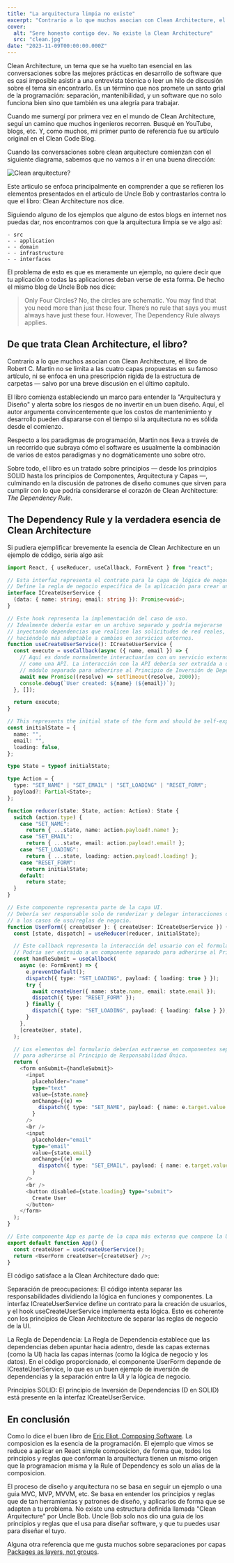 ```yaml
---
title: "La arquitectura limpia no existe"
excerpt: "Contrario a lo que muchos asocian con Clean Architecture, el libro de Robert C. Martin no se limita a las cuatro capas propuestas en su famoso artículo, ni se enfoca en una prescripción rígida de la estructura de carpetas — salvo por una breve discusión en el último capítulo."
cover:
  alt: "Sere honesto contigo dev. No existe la Clean Architecture"
  src: "clean.jpg"
date: "2023-11-09T00:00:00.000Z"
---
```


Clean Architecture, un tema que se ha vuelto tan esencial en las conversaciones sobre las mejores prácticas en desarrollo de software que es casi imposible asistir a una entrevista técnica o leer un hilo de discusión sobre el tema sin encontrarlo. Es un término que nos promete un santo grial de la programación: separación, mantenibilidad, y un software que no solo funciona bien sino que también es una alegría para trabajar.

Cuando me sumergí por primera vez en el mundo de Clean Architecture, seguí un camino que muchos ingenieros recorren. Busqué en YouTube, blogs, etc. Y, como muchos, mi primer punto de referencia fue su artículo original en el Clean Code Blog.

Cuando las conversaciones sobre clean arquitecture comienzan con el siguiente diagrama, sabemos que no vamos a ir en una buena dirección:

![Clean arquitecture?](https://blog.cleancoder.com/uncle-bob/images/2012-08-13-the-clean-architecture/CleanArchitecture.jpg)

Este articulo se enfoca principalmente en comprender a que se refieren los elementos presentados en el articulo de Uncle Bob y contrastarlos contra lo que el libro: Clean Architecture nos dice.

Siguiendo alguno de los ejemplos que alguno de estos blogs en internet nos puedas dar, nos encontramos con que la arquitectura limpia se ve algo así:

```
- src
- - application
- - domain
- - infrastructure
- - interfaces
```

El problema de esto es que es meramente un ejemplo, no quiere decir que tu aplicación o todas las aplicaciones deban verse de esta forma. De hecho el mismo blog de Uncle Bob nos dice:

> Only Four Circles? No, the circles are schematic. You may find that you need more than just these four. There’s no rule that says you must always have just these four. However, The Dependency Rule always applies.

## De que trata Clean Architecture, el libro?

Contrario a lo que muchos asocian con Clean Architecture, el libro de Robert C. Martin no se limita a las cuatro capas propuestas en su famoso artículo, ni se enfoca en una prescripción rígida de la estructura de carpetas — salvo por una breve discusión en el último capítulo.

El libro comienza estableciendo un marco para entender la "Arquitectura y Diseño" y alerta sobre los riesgos de no invertir en un buen diseño. Aquí, el autor argumenta convincentemente que los costos de mantenimiento y desarrollo pueden dispararse con el tiempo si la arquitectura no es sólida desde el comienzo.

Respecto a los paradigmas de programación, Martin nos lleva a través de un recorrido que subraya cómo el software es usualmente la combinación de varios de estos paradigmas y no dogmáticamente uno sobre otro.

Sobre todo, el libro es un tratado sobre principios — desde los principios SOLID hasta los principios de Componentes, Arquitectura y Capas —, culminando en la discusión de patrones de diseño comunes que sirven para cumplir con lo que podría considerarse el corazón de Clean Architecture: _The Dependency Rule_.

## The Dependency Rule y la verdadera esencia de Clean Architecture

Si pudiera ejemplificar brevemente la esencia de Clean Architecture en un ejemplo de código, seria algo asi:

```ts
import React, { useReducer, useCallback, FormEvent } from "react";

// Esta interfaz representa el contrato para la capa de lógica de negocio.
// Define la regla de negocio específica de la aplicación para crear un usuario.
interface ICreateUserService {
  (data: { name: string; email: string }): Promise<void>;
}

// Este hook representa la implementación del caso de uso.
// Idealmente debería estar en un archivo separado y podría mejorarse
// inyectando dependencias que realicen las solicitudes de red reales,
// haciéndolo más adaptable a cambios en servicios externos.
function useCreateUserService(): ICreateUserService {
  const execute = useCallback(async ({ name, email }) => {
    // Aquí es donde normalmente interactuarías con un servicio externo,
    // como una API. La interacción con la API debería ser extraída a un
    // módulo separado para adherirse al Principio de Inversión de Dependencias.
    await new Promise((resolve) => setTimeout(resolve, 2000));
    console.debug(`User created: ${name} (${email})`);
  }, []);

  return execute;
}

// This represents the initial state of the form and should be self-explanatory.
const initialState = {
  name: "",
  email: "",
  loading: false,
};

type State = typeof initialState;

type Action = {
  type: "SET_NAME" | "SET_EMAIL" | "SET_LOADING" | "RESET_FORM";
  payload?: Partial<State>;
};

function reducer(state: State, action: Action): State {
  switch (action.type) {
    case "SET_NAME":
      return { ...state, name: action.payload!.name! };
    case "SET_EMAIL":
      return { ...state, email: action.payload!.email! };
    case "SET_LOADING":
      return { ...state, loading: action.payload!.loading! };
    case "RESET_FORM":
      return initialState;
    default:
      return state;
  }
}

// Este componente representa parte de la capa UI.
// Debería ser responsable solo de renderizar y delegar interacciones de usuario
// a los casos de uso/reglas de negocio.
function UserForm({ createUser }: { createUser: ICreateUserService }) {
  const [state, dispatch] = useReducer(reducer, initialState);

  // Este callback representa la interacción del usuario con el formulario.
  // Podria ser extraido a un componente separado para adherirse al Principio de Responsabilidad Única.
  const handleSubmit = useCallback(
    async (e: FormEvent) => {
      e.preventDefault();
      dispatch({ type: "SET_LOADING", payload: { loading: true } });
      try {
        await createUser({ name: state.name, email: state.email });
        dispatch({ type: "RESET_FORM" });
      } finally {
        dispatch({ type: "SET_LOADING", payload: { loading: false } });
      }
    },
    [createUser, state],
  );

  // Los elementos del formulario deberían extraerse en componentes separados
  // para adherirse al Principio de Responsabilidad Única.
  return (
    <form onSubmit={handleSubmit}>
      <input
        placeholder="name"
        type="text"
        value={state.name}
        onChange={(e) =>
          dispatch({ type: "SET_NAME", payload: { name: e.target.value } })
        }
      />
      <br />
      <input
        placeholder="email"
        type="email"
        value={state.email}
        onChange={(e) =>
          dispatch({ type: "SET_EMAIL", payload: { name: e.target.value } })
        }
      />
      <br />
      <button disabled={state.loading} type="submit">
        Create User
      </button>
    </form>
  );
}

// Este componente App es parte de la capa más externa que compone la UI con los casos de uso.
export default function App() {
  const createUser = useCreateUserService();
  return <UserForm createUser={createUser} />;
}

```

El código satisface a la Clean Architecture dado que:

Separación de preocupaciones: El código intenta separar las responsabilidades dividiendo la lógica en funciones y componentes. La interfaz ICreateUserService define un contrato para la creación de usuarios, y el hook useCreateUserService implementa esta lógica. Esto es coherente con los principios de Clean Architecture de separar las reglas de negocio de la UI.

La Regla de Dependencia: La Regla de Dependencia establece que las dependencias deben apuntar hacia adentro, desde las capas externas (como la UI) hacia las capas internas (como la lógica de negocio y los datos). En el código proporcionado, el componente UserForm depende de ICreateUserService, lo que es un buen ejemplo de inversión de dependencias y la separación entre la UI y la lógica de negocio.

Principios SOLID: El principio de Inversión de Dependencias (D en SOLID) está presente en la interfaz ICreateUserService.

## En conclusión

Como lo dice el buen libro de [Eric Eliot, Composing Software](https://medium.com/javascript-scene/composing-software-an-introduction-27b72500d6ea). La composicion es la esencia de la programación. El ejemplo que vimos se reduce a aplicar en React simple composicion, de forma que, todos los principios y reglas que conforman la arquitectura tienen un mismo origen que la programacion misma y la Rule of Dependency es solo un alias de la composicion.

El proceso de diseño y arquitectura no se basa en seguir un ejemplo o una guia MVC, MVP, MVVM, etc. Se basa en entender los principios y reglas que de tan herramientas y patrones de diseño, y aplicarlos de forma que se adapten a tu problema. No existe una estructura definida llamada "Clean Arquitecture" por Uncle Bob. Uncle Bob solo nos dio una guia de los principios y reglas que el usa para diseñar software, y que tu puedes usar para diseñar el tuyo.

Alguna otra referencia que me gusta muchos sobre separaciones por capas [Packages as layers, not groups](https://www.gobeyond.dev/packages-as-layers/).
